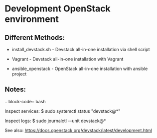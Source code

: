 # Development OpenStack environment

Different Methods:
------------------

* install_devstack.sh - Devstack all-in-one installation via shell script

* Vagrant - Devstack all-in-one installation with Vagrant

* ansible_openstack - OpenStack all-in-one installation with ansible project

Notes:
------

.. block-code:: bash

  Inspect services:
  $ sudo systemctl status "devstack@*"

  Inspect logs:
  $ sudo journalctl --unit devstack@*


See also: https://docs.openstack.org/devstack/latest/development.html

